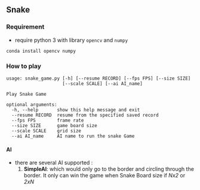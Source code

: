 ## Snake 
### Requirement 
* require python 3 with library ``opencv`` and ``numpy``
```
conda install opencv numpy 
```

### How to play
```
usage: snake_game.py [-h] [--resume RECORD] [--fps FPS] [--size SIZE]
                     [--scale SCALE] [--ai AI_name]

Play Snake Game

optional arguments:
  -h, --help       show this help message and exit
  --resume RECORD  resume from the specified saved record
  --fps FPS        frame rate
  --size SIZE      game board size
  --scale SCALE    grid size
  --ai AI_name     AI name to run the snake Game
```

#### AI 
* there are several AI supported :
  1. __SimpleAI__: which would only go to the border and circling through the border. It only can win the game when Snake Board size if _Nx2_ or _2xN_
